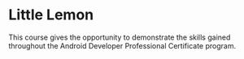 # Little Lemon

This course gives the opportunity to demonstrate the skills gained throughout 
the Android Developer Professional Certificate program. 
